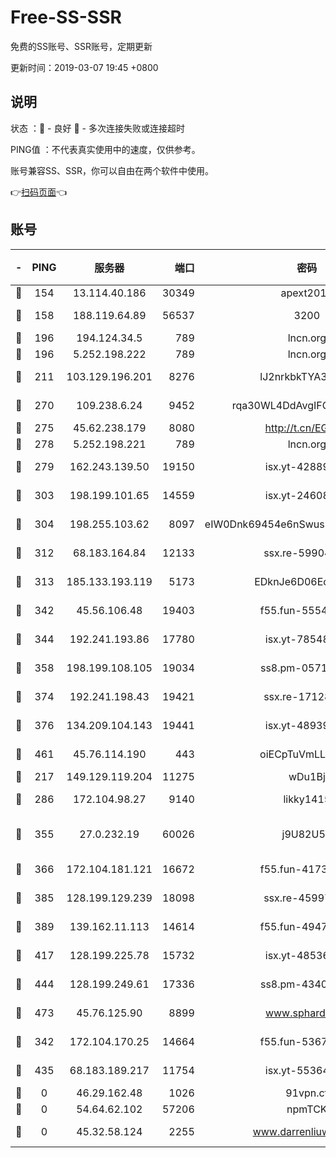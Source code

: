 # Free-SS-SSR

免费的SS账号、SSR账号，定期更新

更新时间：2019-03-07 19:45 +0800

## 说明

状态     ：🙂 - 良好 🙁 - 多次连接失败或连接超时

PING值   ：不代表真实使用中的速度，仅供参考。

账号兼容SS、SSR，你可以自由在两个软件中使用。

👉[扫码页面](https://liesauer.github.io/Free-SS-SSR/)👈

## 账号

|-|PING|服务器|端口|密码|加密方式|区域|
|:----:|:----:|:-----:|-----:|:----:|:----:|:----:|
|🙂|154|13.114.40.186|30349|apext2019|chacha20|JP|
|🙂|158|188.119.64.89|56537|3200|aes-256-cfb|RU|
|🙂|196|194.124.34.5|789|lncn.org|rc4|JP|
|🙂|196|5.252.198.222|789|lncn.org|rc4|JP|
|🙂|211|103.129.196.201|8276|lJ2nrkbkTYA30wv0|aes-256-cfb|US|
|🙂|270|109.238.6.24|9452|rqa30WL4DdAvgIFG6Fs3znzTa|aes-256-cfb|FR|
|🙂|275|45.62.238.179|8080|http://t.cn/EGJIyrl|rc4-md5|CA|
|🙂|278|5.252.198.221|789|lncn.org|rc4|JP|
|🙂|279|162.243.139.50|19150|isx.yt-42889129|aes-256-cfb|US|
|🙂|303|198.199.101.65|14559|isx.yt-24608045|aes-256-cfb|US|
|🙂|304|198.255.103.62|8097|eIW0Dnk69454e6nSwuspv9DmS201tQ0D|aes-256-cfb|US|
|🙂|312|68.183.164.84|12133|ssx.re-59904626|aes-256-cfb|US|
|🙂|313|185.133.193.119|5173|EDknJe6D06EoWDaw|aes-256-cfb|US|
|🙂|342|45.56.106.48|19403|f55.fun-55549591|aes-256-cfb|US|
|🙂|344|192.241.193.86|17780|isx.yt-78548549|aes-256-cfb|US|
|🙂|358|198.199.108.105|19034|ss8.pm-05716410|aes-256-cfb|US|
|🙂|374|192.241.198.43|19421|ssx.re-17128013|aes-256-cfb|US|
|🙂|376|134.209.104.143|19441|isx.yt-48939965|aes-256-cfb|SG|
|🙂|461|45.76.114.190|443|oiECpTuVmLLxk4Ts|aes-256-cfb|AU|
|🙂|217|149.129.119.204|11275|wDu1Bj|rc4-md5|HK|
|🙂|286|172.104.98.27|9140|likky1415|aes-256-cfb|JP|
|🙂|355|27.0.232.19|60026|j9U82U53|xchacha20-ietf-poly1305|HK|
|🙂|366|172.104.181.121|16672|f55.fun-41734869|aes-256-cfb|SG|
|🙂|385|128.199.129.239|18098|ssx.re-45997655|aes-256-cfb|SG|
|🙂|389|139.162.11.113|14614|f55.fun-49472003|aes-256-cfb|SG|
|🙂|417|128.199.225.78|15732|isx.yt-48536641|aes-256-cfb|SG|
|🙂|444|128.199.249.61|17336|ss8.pm-43407054|aes-256-cfb|SG|
|🙂|473|45.76.125.90|8899|www.sphard.com|aes-256-cfb|AU|
|🙁|342|172.104.170.25|14664|f55.fun-53676794|aes-256-cfb|SG|
|🙁|435|68.183.189.217|11754|isx.yt-55364676|aes-256-cfb|SG|
|🙁|0|46.29.162.48|1026|91vpn.cf|rc4-md5|RU|
|🙁|0|54.64.62.102|57206|npmTCK|rc4-md5|JP|
|🙁|0|45.32.58.124|2255|www.darrenliuwei.com|aes-256-cfb|JP|
